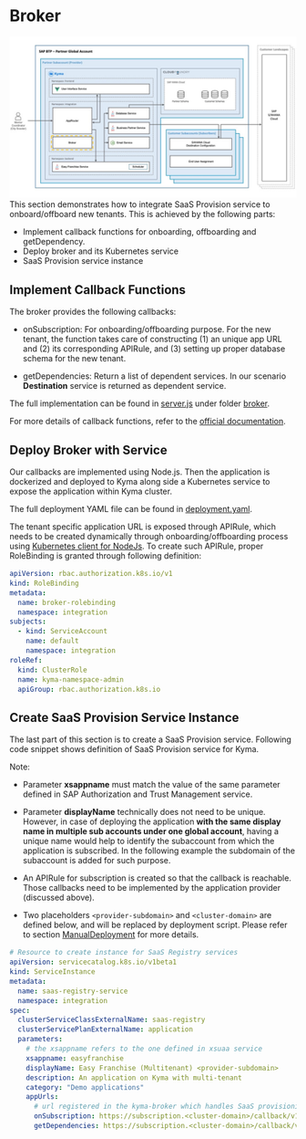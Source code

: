 # Broker

![](../../images/kyma-diagrams-focus-components/Slide4.jpeg) 
This section demonstrates how to integrate SaaS Provision service to onboard/offboard new tenants. This is achieved by the following parts:

- Implement callback functions for onboarding, offboarding and getDependency.
- Deploy broker and its Kubernetes service
- SaaS Provision service instance

## Implement Callback Functions

The broker provides the following callbacks:

- onSubscription: For onboarding/offboarding purpose. For the new tenant, the function takes care of constructing (1) an unique app URL and (2) its corresponding APIRule, and (3) setting up proper database schema for the new tenant.

- getDependencies: Return a list of dependent services. In our scenario **Destination** service is returned as dependent service.

The full implementation can be found in [server.js](../../../code/broker/server.js) under folder [broker](../../../code/broker).

For more details of callback functions, refer to the [official documentation](https://help.sap.com/viewer/65de2977205c403bbc107264b8eccf4b/Cloud/en-US/3971151ba22e4faa9b245943feecea54.html).

## Deploy Broker with Service

Our callbacks are implemented using Node.js. Then the application is dockerized and deployed to Kyma along side a Kubernetes service to expose the application within Kyma cluster.  

The full deployment YAML file can be found in [deployment.yaml](../../../code/broker/k8s/deployment.yaml).

The tenant specific application URL is exposed through APIRule, which needs to be created dynamically through onboarding/offboarding process using [Kubernetes client for NodeJs](https://github.com/kubernetes-client/javascript). To create such APIRule, proper RoleBinding is granted through following definition:

```yaml
apiVersion: rbac.authorization.k8s.io/v1
kind: RoleBinding
metadata:
  name: broker-rolebinding
  namespace: integration
subjects:
  - kind: ServiceAccount
    name: default
    namespace: integration
roleRef:
  kind: ClusterRole
  name: kyma-namespace-admin
  apiGroup: rbac.authorization.k8s.io  

```

## Create SaaS Provision Service Instance

The last part of this section is to create a SaaS Provision service. Following code snippet shows definition of SaaS Provision service for Kyma. 

Note:

- Parameter **xsappname** must match the value of the same parameter defined in SAP Authorization and Trust Management service.

- Parameter **displayName** technically does not need to be unique. However, in case of deploying the application **with the same display name in multiple sub accounts under one global account**, having a unique name would help to identify the subaccount from which the application is subscribed. In the following example the subdomain of the subaccount is added for such purpose. 

- An APIRule for subscription is created so that the callback is reachable. Those callbacks need to be implemented by the application provider (discussed above).

- Two placeholders `<provider-subdomain>` and `<cluster-domain>` are defined below, and will be replaced by deployment script. Please refer to section [ManualDeployment](../../deploy/deployment/ManualDeployment.md) for more details.

```yaml
# Resource to create instance for SaaS Registry services
apiVersion: servicecatalog.k8s.io/v1beta1
kind: ServiceInstance
metadata:
  name: saas-registry-service
  namespace: integration
spec:
  clusterServiceClassExternalName: saas-registry
  clusterServicePlanExternalName: application
  parameters:
    # the xsappname refers to the one defined in xsuaa service
    xsappname: easyfranchise
    displayName: Easy Franchise (Multitenant) <provider-subdomain>
    description: An application on Kyma with multi-tenant
    category: "Demo applications"
    appUrls:
      # url registered in the kyma-broker which handles SaaS provisioning (subscription/deletion of saas instances)
      onSubscription: https://subscription.<cluster-domain>/callback/v1.0/tenants/{tenantId}
      getDependencies: https://subscription.<cluster-domain>/callback/v1.0/dependencies

```
